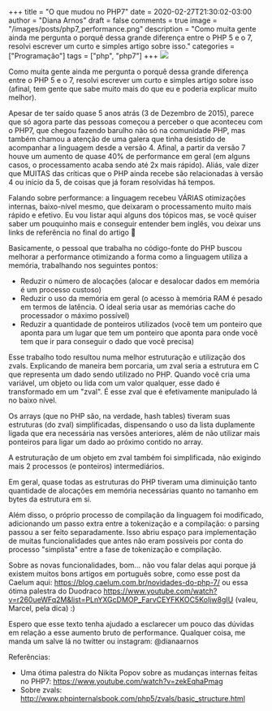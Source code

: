 +++
title = "O que mudou no PHP7"
date = 2020-02-27T21:30:02-03:00
author = "Diana Arnos"
draft = false
comments = true
image = "/images/posts/php7_performance.png"
description = "Como muita gente ainda me pergunta o porquê dessa grande diferença entre o PHP 5 e o 7, resolvi escrever um curto e simples artigo sobre isso."
categories = ["Programação"]
tags = ["php", "php7"]
+++
![](/images/posts/php7_performance.png " ")

Como muita gente ainda me pergunta o porquê dessa grande diferença entre o PHP 5 e o 7, resolvi escrever um curto e simples artigo sobre isso (afinal, tem gente que sabe muito mais do que eu e poderia explicar muito melhor).

Apesar de ter saído quase 5 anos atrás (3 de Dezembro de 2015), parece que só agora parte das pessoas começou a perceber o que aconteceu com o PHP7, que chegou fazendo barulho não só na comunidade PHP, mas também chamou a atenção de uma galera que tinha desistido de acompanhar a linguagem desde a versão 4. Afinal, a partir da versão 7 houve um aumento de quase 40% de performance em geral (em alguns casos, o processamento acaba sendo até 2x mais rápido).
Aliás, vale dizer que MUITAS das críticas que o PHP ainda recebe são relacionadas à versão 4 ou início da 5, de coisas que já foram resolvidas há tempos.

Falando sobre performance: a linguagem recebeu VÁRIAS otimizações internas, baixo-nível mesmo, que deixaram o processamento muito mais rápido e efetivo.
Eu vou listar aqui alguns dos tópicos mas, se você quiser saber um pouquinho mais e conseguir entender bem inglês, vou deixar uns links de referência no final do artigo 🙂

Basicamente, o pessoal que trabalha no código-fonte do PHP buscou melhorar a performance otimizando a forma como a linguagem utiliza a memória, trabalhando nos seguintes pontos:

- Reduzir o número de alocações (alocar e desalocar dados em memória é um processo custoso)
- Reduzir o uso da memória em geral (o acesso à memória RAM é pesado em termos de latência. O ideal seria usar as memórias cache do processador o máximo possível)
- Reduzir a quantidade de ponteiros utilizados (você tem um ponteiro que aponta para um lugar que tem um ponteiro que aponta para onde você tem que ir para conseguir o dado que você precisa)

Esse trabalho todo resultou numa melhor estruturação e utilização dos zvals. Explicando de maneira bem porcaria, um zval seria a estrutura em C que representa um dado sendo utilizado no PHP. Quando você cria uma variável, um objeto ou lida com um valor qualquer, esse dado é transformado em um "zval". É esse zval que é efetivamente manipulado lá no baixo nível. 

Os arrays (que no PHP são, na verdade, hash tables) tiveram suas estruturas (do zval) simplificadas, dispensando o uso da lista duplamente ligada que era necessária nas versões anteriores, além de não utilizar mais ponteiros para ligar um dado ao próximo contido no array. 

A estruturação de um objeto em zval também foi simplificada, não exigindo mais 2 processos (e ponteiros) intermediários.

Em geral, quase todas as estruturas do PHP tiveram uma diminuição tanto quantidade de alocações em memória necessárias quanto no tamanho em bytes da estrutura em si.

Além disso, o próprio processo de compilação da linguagem foi modificado, adicionando um passo extra entre a tokenização e a compilação: o parsing passou a ser feito separadamente. Isso abriu espaço para implementação de muitas funcionalidades que antes não eram possíveis por conta do processo "simplista" entre a fase de tokenização e compilação.

Sobre as novas funcionalidades, bom... não vou falar delas aqui porque já existem muitos bons artigos em português sobre, como esse post da Caelum aqui: <https://blog.caelum.com.br/novidades-do-php-7/> ou essa ótima palestra do Duodraco <https://www.youtube.com/watch?v=r260ueWFq2M&list=PLnYXGcDMOP_FarvCEYFKKOC5KoIjw8gIU> (valeu, Marcel, pela dica) :)

Espero que esse texto tenha ajudado a esclarecer um pouco das dúvidas em relação a esse aumento bruto de performance.
Qualquer coisa, me manda um salve lá no twitter ou instagram: @dianaarnos

Referências:

- Uma ótima palestra do Nikita Popov sobre as mudanças internas feitas no PHP7: <https://www.youtube.com/watch?v=zekEqhaPmag>
- Sobre zvals: <http://www.phpinternalsbook.com/php5/zvals/basic_structure.html>
